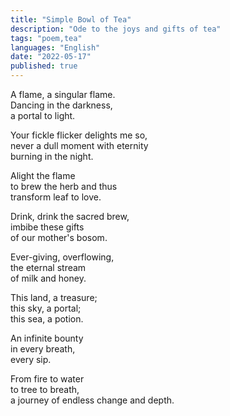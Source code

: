 ```yaml
---
title: "Simple Bowl of Tea"
description: "Ode to the joys and gifts of tea"
tags: "poem,tea"
languages: "English"
date: "2022-05-17"
published: true
---
```


A flame, a singular flame.  
Dancing in the darkness,  
a portal to light.  

Your fickle flicker delights me so,  
never a dull moment with eternity  
burning in the night.  

Alight the flame  
to brew the herb and thus  
transform leaf to love.  

Drink, drink the sacred brew,  
imbibe these gifts  
of our mother's bosom.  

Ever-giving, overflowing,  
the eternal stream  
of milk and honey.  

This land, a treasure;  
this sky, a portal;  
this sea, a potion.  

An infinite bounty  
in every breath,  
every sip.  

From fire to water  
to tree to breath,  
a journey of endless change and depth.  
